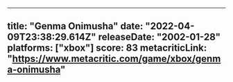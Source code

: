 
---
title: "Genma Onimusha"
date: "2022-04-09T23:38:29.614Z"
releaseDate: "2002-01-28"
platforms: ["xbox"]
score: 83
metacriticLink: "https://www.metacritic.com/game/xbox/genma-onimusha"
---
